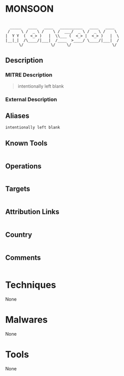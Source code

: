 
# MONSOON

```
                                                  
  _____   ____   ____   __________   ____   ____  
 /     \ /  _ \ /    \ /  ___/  _ \ /  _ \ /    \ 
|  Y Y  (  <_> )   |  \\___ (  <_> |  <_> )   |  \
|__|_|  /\____/|___|  /____  >____/ \____/|___|  /
      \/            \/     \/                  \/ 

```

## Description

### MITRE Description

> intentionally left blank

### External Description

> 

## Aliases

```
intentionally left blank

```

## Known Tools

```

```

## Operations

```

```

## Targets

```

```

## Attribution Links

```

```

## Country

```

```

## Comments

```

```

# Techniques

None

# Malwares

None

# Tools

None
